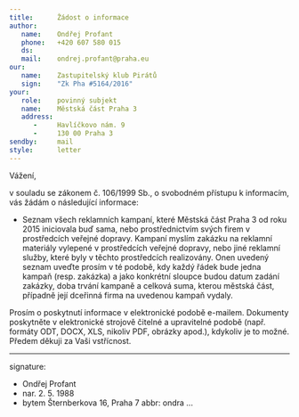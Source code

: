 ```yaml
---
title:      Žádost o informace
author:
   name:    Ondřej Profant
   phone:   +420 607 580 015
   ds:      
   mail:    ondrej.profant@praha.eu
our:
   name:    Zastupitelský klub Pirátů
   sign:    "Zk Pha #5164/2016"
your:
   role:    povinný subjekt
   name:    Městská část Praha 3
   address:
      -     Havlíčkovo nám. 9
      -     130 00 Praha 3
sendby:     mail
style:      letter
---
```


Vážení,

v souladu se zákonem č. 106/1999 Sb., o svobodném přístupu k informacím, vás žádám o následující informace:

* Seznam všech reklamních kampaní, které Městská část Praha 3 od roku 2015 iniciovala buď sama, nebo prostřednictvím svých firem v prostředcích veřejné dopravy. Kampaní myslím zakázku na reklamní materiály vylepené v prostředcích veřejné dopravy, nebo jiné reklamní služby, které byly v těchto prostředcích realizovány. Onen uvedený seznam uveďte prosím v té podobě, kdy každý řádek bude jedna kampaň (resp. zakázka) a jako konkrétní sloupce budou datum zadání zakázky, doba trvání kampaně a celková suma, kterou městská část, případně její dceřinná firma na uvedenou kampaň vydaly. 

Prosím o poskytnutí informace v elektronické podobě e-mailem. Dokumenty poskytněte v elektronické strojově čitelné a upravitelné podobě (např. formáty ODT, DOCX, XLS, nikoliv PDF, obrázky apod.), kdykoliv je to možné. Předem děkuji za Vaši vstřícnost.

---
signature:
- Ondřej Profant
- nar. 2. 5. 1988
- bytem Šternberkova 16, Praha 7
abbr:       ondra
...
